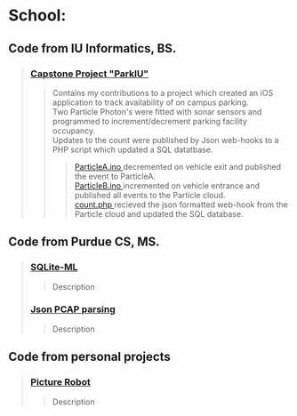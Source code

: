 # School:
## Code from IU Informatics, BS.
> ### [ Capstone Project "ParkIU" ](https://github.com/plmcdowe/School/tree/1228ab2c2261ae7d5b3b14264a321303cdc0361b/IU-Informatics-Capstone)
>> Contains my contributions to a project which created an iOS application to track availability of on campus parking.   
>> Two Particle Photon's were fitted with sonar sensors and programmed to increment/decrement parking facility occupancy.   
>> Updates to the count were published by Json web-hooks to a PHP script which updated a SQL datatbase.   
>>> [ ParticleA.ino ](https://github.com/plmcdowe/School/blob/1228ab2c2261ae7d5b3b14264a321303cdc0361b/IU-Informatics-Capstone/ParticleA.ino) decremented on vehicle exit and published the event to ParticleA.   
>>> [ ParticleB.ino ](https://github.com/plmcdowe/School/blob/1228ab2c2261ae7d5b3b14264a321303cdc0361b/IU-Informatics-Capstone/ParticleB.ino) incremented on vehicle entrance and published all events to the Particle cloud.   
>>> [ count.php ](https://github.com/plmcdowe/School/blob/1228ab2c2261ae7d5b3b14264a321303cdc0361b/IU-Informatics-Capstone/count.php) recieved the json formatted web-hook from the Particle cloud and updated the SQL database.   
>>> 
## Code from Purdue CS, MS.
> ### [ SQLite-ML ](https://github.com/plmcdowe/School/tree/1228ab2c2261ae7d5b3b14264a321303cdc0361b/Purdue-CS/SQLite-ML)
>> Description
> ### [ Json PCAP parsing ](https://github.com/plmcdowe/School/tree/1228ab2c2261ae7d5b3b14264a321303cdc0361b/Purdue-CS/JsonPCAP-Parser)
>> Description
## Code from personal projects
> ### [ Picture Robot ](https://github.com/plmcdowe/School/tree/1228ab2c2261ae7d5b3b14264a321303cdc0361b/PersonalProjects/PictureRobot)
>> Description  

